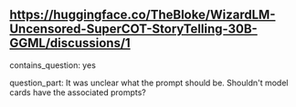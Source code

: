 ## https://huggingface.co/TheBloke/WizardLM-Uncensored-SuperCOT-StoryTelling-30B-GGML/discussions/1

contains_question: yes

question_part: It was unclear what the prompt should be. Shouldn't model cards have the associated prompts?